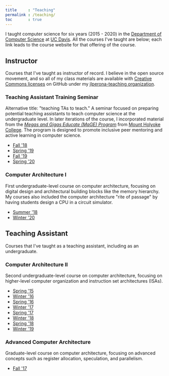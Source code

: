 ```yaml
---
title     : "Teaching"
permalink : /teaching/
toc       : true
---
```


I taught computer science for six years (2015 - 2020) in the [Department of Computer Science](https://cs.ucdavis.edu/) at [UC Davis](https://www.ucdavis.edu/).
All the courses I've taught are below; each link leads to the course website for that offering of the course.

## Instructor

Courses that I've taught as instructor of record.
I believe in the open source movement, and so all of my class materials are available with [Creative Commons licenses](https://creativecommons.org/licenses/) on GitHub under my [jlperona-teaching organization](https://github.com/jlperona-teaching).

### Teaching Assistant Training Seminar

Alternative title: "teaching TAs to teach."
A seminar focused on preparing potential teaching assistants to teach computer science at the undergraduate level.
In later iterations of the course, I incorporated material from the [*Megas and Gigas Educate (MaGE) Program*](https://sites.google.com/a/mtholyoke.edu/mage/) from [Mount Holyoke College](https://www.mtholyoke.edu/).
The program is designed to promote inclusive peer mentoring and active learning in computer science.

  * [Fall '18](https://github.com/jlperona-teaching/ecs390-fall18)
  * [Spring '19](https://github.com/jlperona-teaching/ecs390-spring19)
  * [Fall '19](https://github.com/jlperona-teaching/ecs390-fall19)
  * [Spring '20](https://github.com/jlperona-teaching/ecs390-spring20)

### Computer Architecture I

First undergraduate-level course on computer architecture, focusing on digital design and architectural building blocks like the memory hierarchy.
My courses also included the computer architecture "rite of passage" by having students design a CPU in a circuit simulator.

  * [Summer '18](https://github.com/jlperona-teaching/ecs154a-ssii18)
  * [Winter '20](https://github.com/jlperona-teaching/ecs154a-winter20/)

## Teaching Assistant

Courses that I've taught as a teaching assistant, including as an undergraduate.

### Computer Architecture II

Second undergraduate-level course on computer architecture, focusing on higher-level computer organization and instruction set architectures (ISAs).

  * [Spring '15](http://american.cs.ucdavis.edu/academic/ecs154b.s15/)
  * [Winter '16](http://american.cs.ucdavis.edu/academic/ecs154b.w16/)
  * [Spring '16](http://american.cs.ucdavis.edu/academic/ecs154b.s16/)
  * [Winter '17](http://american.cs.ucdavis.edu/academic/ecs154b.w17/)
  * [Spring '17](http://american.cs.ucdavis.edu/academic/ecs154b.s17/)
  * [Winter '18](https://github.com/jlpteaching/ECS154B/releases/tag/wq18-end)
  * [Spring '18](http://american.cs.ucdavis.edu/academic/ecs154b.s18/)
  * [Winter '19](https://github.com/jlpteaching/ECS154B/releases/tag/wq19)

### Advanced Computer Architecture

Graduate-level course on computer architecture, focusing on advanced concepts such as register allocation, speculation, and parallelism.

  * [Fall '17](https://github.com/jlpteaching/ECS201A)
